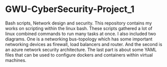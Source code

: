 # GWU-CyberSecurity-Project_1
Bash scripts, Network design and security.
This repository contains my works on scripting within the linux bash. These scripts gathered a lot of linux combined commands to run many tasks at once.
I also included two diagrams. One is a networking bus-topology which has some important networking devices as firewall, load balancers and router. And the second is an azure network security architecture.
The last part is about some YAML files that can be used to configure dockers and containers within virtual machines.
